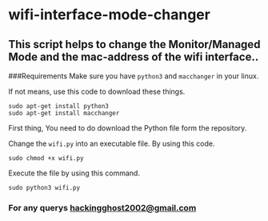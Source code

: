 # wifi-interface-mode-changer

## This script helps to change the Monitor/Managed Mode and the mac-address of the wifi interface..

###Requirements 
Make sure you have `python3` and `macchanger` in your linux.

If not means, use this code to download these things.

```
sudo apt-get install python3
sudo apt-get install macchanger
```

First thing, You need to do download the Python file form the repository.

Change the `wifi.py` into an executable file. By using this code.
```
sudo chmod +x wifi.py
```

Execute the file by using this command.
```
sudo python3 wifi.py
```

### For any querys hackingghost2002@gmail.com
